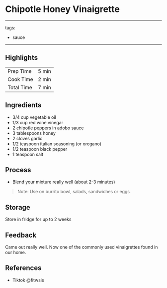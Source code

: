 # Chipotle Honey Vinaigrette

---
tags:
  - sauce
---

## Highlights

| | |
|----|-----|
| Prep Time             | 5 min    |
| Cook Time             | 2 min    |
| Total Time            | 7 min    |

## Ingredients

* 3/4 cup vegetable oil
* 1/3 cup red wine vinegar
* 2 chipotle peppers in adobo sauce
* 3 tablespoons honey
* 2 cloves garlic
* 1/2 teaspoon italian seasoning (or oregano)
* 1/2 teaspoon black pepper
* 1 teaspoon salt

## Process

* Blend your mixture really well (about 2-3 minutes)

> Note: Use on burrito bowl, salads, sandwiches or eggs

## Storage

Store in fridge for up to 2 weeks

## Feedback

Came out really well. Now one of the commonly used vinaigrettes found in our home.

## References

* Tiktok @fitwsis
